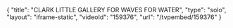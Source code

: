{
    "title": "CLARK LITTLE GALLERY FOR WAVES FOR WATER",
    "type": "solo",
    "layout": "iframe-static",
    "videoId": "159376",
    "url": "\/tvpembed\/159376"
}